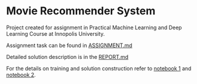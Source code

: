 # Movie Recommender System
Project created for assignment in Practical Machine Learning and Deep Learning Course at Innopolis University.

Assignment task can be found in [ASSIGNMENT.md](ASSIGNMENT.md)

Detailed solution description is in the [REPORT.md](reports/REPORT.md)

For the details on training and solution construction refer to 
[notebook 1](notebooks/1_0_initial_data_exporation.ipynb) and 
[notebook 2](notebooks/2_0_final_solution_pipeline_notebook.ipynb).
